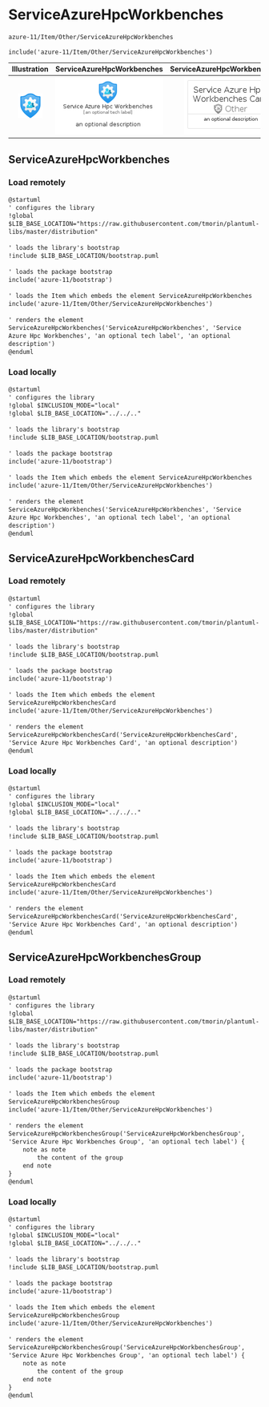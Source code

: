 # ServiceAzureHpcWorkbenches


```text
azure-11/Item/Other/ServiceAzureHpcWorkbenches
```

```text
include('azure-11/Item/Other/ServiceAzureHpcWorkbenches')
```



| Illustration | ServiceAzureHpcWorkbenches | ServiceAzureHpcWorkbenchesCard | ServiceAzureHpcWorkbenchesGroup |
| :---: | :---: | :---: | :---: |
| ![illustration for Illustration](../../../azure-11/Item/Other/ServiceAzureHpcWorkbenches.png) | ![illustration for ServiceAzureHpcWorkbenches](../../../azure-11/Item/Other/ServiceAzureHpcWorkbenches.Local.png) | ![illustration for ServiceAzureHpcWorkbenchesCard](../../../azure-11/Item/Other/ServiceAzureHpcWorkbenchesCard.Local.png) | ![illustration for ServiceAzureHpcWorkbenchesGroup](../../../azure-11/Item/Other/ServiceAzureHpcWorkbenchesGroup.Local.png) |




## ServiceAzureHpcWorkbenches

### Load remotely
```plantuml
@startuml
' configures the library
!global $LIB_BASE_LOCATION="https://raw.githubusercontent.com/tmorin/plantuml-libs/master/distribution"

' loads the library's bootstrap
!include $LIB_BASE_LOCATION/bootstrap.puml

' loads the package bootstrap
include('azure-11/bootstrap')

' loads the Item which embeds the element ServiceAzureHpcWorkbenches
include('azure-11/Item/Other/ServiceAzureHpcWorkbenches')

' renders the element
ServiceAzureHpcWorkbenches('ServiceAzureHpcWorkbenches', 'Service Azure Hpc Workbenches', 'an optional tech label', 'an optional description')
@enduml
```

### Load locally
```plantuml
@startuml
' configures the library
!global $INCLUSION_MODE="local"
!global $LIB_BASE_LOCATION="../../.."

' loads the library's bootstrap
!include $LIB_BASE_LOCATION/bootstrap.puml

' loads the package bootstrap
include('azure-11/bootstrap')

' loads the Item which embeds the element ServiceAzureHpcWorkbenches
include('azure-11/Item/Other/ServiceAzureHpcWorkbenches')

' renders the element
ServiceAzureHpcWorkbenches('ServiceAzureHpcWorkbenches', 'Service Azure Hpc Workbenches', 'an optional tech label', 'an optional description')
@enduml
```

## ServiceAzureHpcWorkbenchesCard

### Load remotely
```plantuml
@startuml
' configures the library
!global $LIB_BASE_LOCATION="https://raw.githubusercontent.com/tmorin/plantuml-libs/master/distribution"

' loads the library's bootstrap
!include $LIB_BASE_LOCATION/bootstrap.puml

' loads the package bootstrap
include('azure-11/bootstrap')

' loads the Item which embeds the element ServiceAzureHpcWorkbenchesCard
include('azure-11/Item/Other/ServiceAzureHpcWorkbenches')

' renders the element
ServiceAzureHpcWorkbenchesCard('ServiceAzureHpcWorkbenchesCard', 'Service Azure Hpc Workbenches Card', 'an optional description')
@enduml
```

### Load locally
```plantuml
@startuml
' configures the library
!global $INCLUSION_MODE="local"
!global $LIB_BASE_LOCATION="../../.."

' loads the library's bootstrap
!include $LIB_BASE_LOCATION/bootstrap.puml

' loads the package bootstrap
include('azure-11/bootstrap')

' loads the Item which embeds the element ServiceAzureHpcWorkbenchesCard
include('azure-11/Item/Other/ServiceAzureHpcWorkbenches')

' renders the element
ServiceAzureHpcWorkbenchesCard('ServiceAzureHpcWorkbenchesCard', 'Service Azure Hpc Workbenches Card', 'an optional description')
@enduml
```

## ServiceAzureHpcWorkbenchesGroup

### Load remotely
```plantuml
@startuml
' configures the library
!global $LIB_BASE_LOCATION="https://raw.githubusercontent.com/tmorin/plantuml-libs/master/distribution"

' loads the library's bootstrap
!include $LIB_BASE_LOCATION/bootstrap.puml

' loads the package bootstrap
include('azure-11/bootstrap')

' loads the Item which embeds the element ServiceAzureHpcWorkbenchesGroup
include('azure-11/Item/Other/ServiceAzureHpcWorkbenches')

' renders the element
ServiceAzureHpcWorkbenchesGroup('ServiceAzureHpcWorkbenchesGroup', 'Service Azure Hpc Workbenches Group', 'an optional tech label') {
    note as note
        the content of the group
    end note
}
@enduml
```

### Load locally
```plantuml
@startuml
' configures the library
!global $INCLUSION_MODE="local"
!global $LIB_BASE_LOCATION="../../.."

' loads the library's bootstrap
!include $LIB_BASE_LOCATION/bootstrap.puml

' loads the package bootstrap
include('azure-11/bootstrap')

' loads the Item which embeds the element ServiceAzureHpcWorkbenchesGroup
include('azure-11/Item/Other/ServiceAzureHpcWorkbenches')

' renders the element
ServiceAzureHpcWorkbenchesGroup('ServiceAzureHpcWorkbenchesGroup', 'Service Azure Hpc Workbenches Group', 'an optional tech label') {
    note as note
        the content of the group
    end note
}
@enduml
```


